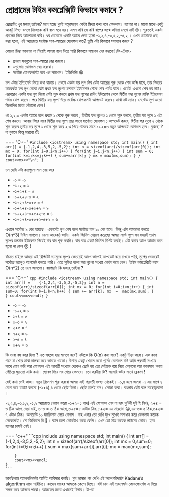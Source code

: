 # প্রোগ্রামের টাইম কমপ্লেক্সিটি কিভাবে কমাবে ?
প্রোগ্রামিং খুব মজার,তাইনা? মনে হচ্ছে খুবই বড়োসড়ো একটা মিথ্যা কথা বলে ফেললাম। ব্যাপার না। মাঝে মাঝে একটু আকটু মিথ্যা বললে নিজেকে কবি বলে মনে হয়। এমন কবি যে কবি বাপের জন্মে কবিতা লেখে নাই 🙄। শুরুতেই একটা প্রবলেম নিয়ে আলোচনা করি। 
ধর তোমাকে একটি
অ্যারে দেয়া হলো -১,২,৪,-৩,৫,২,-৫,২
। এখন তোমাকে প্রশ্ন করা হলো, 
এই অ্যারেতে সর্বোচ্চ সাব-অ্যারের যোগফল কত?
তুমি এটা কিভাবে সমাধান করবে ?

কোনো চিন্তা ভাবনায় না গিয়েই আমরা বলে দিতে পারি কিভাবে সমাধান বের করবো! টেং-টেনাং-

- প্রথমে সবগুলো সাব-অ্যারে বের করবো।
- এগুলোর যোগফল বের করবো।
- সর্বোচ্চ যোগফলটাই হবে এর সমাধান। ইজিপিজি 😀

চল এটার ইম্প্লিমেন্ট নিয়ে কথা বাড়ায়। প্রথমে একটা ফর লুপ নিব যেটা অ্যারের শুরু থেকে শেষ অব্দি যাবে, তার ভিতরে আরেকটা ফর লুপ নেবো যেটা প্রথম ফর লুপের চলমান ইটারেশন থেকে শেষ পর্যন্ত যাবে। ওয়েট! এখনো শেষ হয় নাই। এরপরেও একটা ফর লুপ নিবো যেটা শুরু করবে প্রথম ফর লুপের রানিং ইটারেশন থেকে দ্বিতীয় ফর লুপের রানিং ইটারেশন পর্যন্ত যোগ করবে। পরে দ্বিতীয় ফর লুপে গিয়ে সর্বোচ্চ যোগফলটা আপডেট করবে। মাথা নষ্ট ম্যান। নেস্টেড লুপ এতো জিলাপির মতো পেঁচানো কেন !

ধর ১,২,৩ একটা অ্যারে হলে প্রথমে ১ থেকে শুরু করবে , দ্বিতীয় ফর লুপেও ১ থেকে শুরু করবে, তৃতীয় ফর লুপে ১ এই শেষ করবে। আবার ফিরে যাবে দ্বিতীয় ফর লুপে তার আগে সর্বোচ্চ যোগফল ১ আপডেট করবে, দ্বিতীয় ফর লুপে ২ থেকে শুরু করবে তৃতীয় ফর লুপে ১ থেকে শুরু করে ২ এ গিয়ে থামবে মানে ১+২=৩ নতুন আপডেট যোগফল হবে।
বুঝছো ? না বুঝলে কিন্তু মারবো 😐

=== "C++"
    ```
    #include <iostream>
    using namespace std;
    int main()
    {
	    int arr[] = {-1,2,4,-3,5,2,-5,2};
	    int n = sizeof(arr)/sizeof(arr[0]);
	    int mx = 0;
	    for(int i=0;i<n;i++)
	    {
		    for(int j=i;j<n;j++)
		    {
			   int sum = 0;
			   for(int k=i;k<=j;k++)
			   {
				sum+=arr[k];
			   }
			   mx = max(mx,sum);
		   }
	   }
	   cout<<mx<<"\n";
    }
    ```

 
চল দেখি এটা কতগুলো মান বের করে

- -১ = -১
- -১+২ = ১
- -১+২+৪ = ৫
- -১+২+৪-৩ = ২
- -১+২+৪-৩+৫ = ৭
- -১+২+৪-৩+৫+২ = ৯
- -১+২+৪-৩+৫+২-৫ = ৪
- -১+২+৪-৩+৫+২-৫+২ = ৬

এখানে সর্বোচ্চ ৯ বের হয়েছে। এভাবেই লুপ শেষ হলে সর্বোচ্চ মান ১০ বের হবে। কিন্তু এটা আমাদের করতে O(n^3) টাইম লাগলো। চলো আরেকটু ভাবি।
একটা জিনিস খেয়াল করেছো আমরা লাস্ট লুপে সব সময়ই প্রথম লুপের চলমান ইটারেশন দিয়েই বার বার শুরু করছি। বার বার একই জিনিস রিপিট করছি। এটা করার আগে আমার মরন হলো না কেন 😢 !

বাঁচতে চাইলে আমরা এই রিপিটেট ভ্যালুকে লুপের ভেতরেই আগে ভাগেই আপডেট করে রাখতে পারি, লুপের ভেতরেই সর্বোচ্চ ভ্যালুও আপডেট করতে পারি। এতে সুবিধা হলো ফর লুপের সংখ্যা একটা কমে গেল। টাইম কমপ্লেক্সিটি কমে O(n^2) তে চলে আসলো। ব্যাপারটা কি মজার,তাইনা ?


=== "C++"
    ```cpp
    #include <iostream>
    using namespace std;
    int main()
    {
         int arr[] =    {-1,2,4,-3,5,2,-5,2};
	 int n = sizeof(arr)/sizeof(arr[0]);
	 int mx = 0;
	 for(int i=0;i<n;i++)
	 {
		int sum=0;
		for(int k=i;k<n;k++)
			{
				sum += arr[k];
				mx  =  max(mx,sum);
			}		
	 }
	 cout<<mx<<endl;
      }
    ```


- -১ = -১
- -১+২ = ১
- ১+৪ = ৫
- ৫-৩ = ২
- ২+৫ = ৭
- ৭+২ = ৯
- ২-৫ = ৪
- ৫+২ = ৬

কি ভাবা বন্ধ করে দিলা ? এত সহজে হার মানলে হবে? এটাকে কি O(n) করা যাবে? একটু চিন্তা করো।
এক কাপ গরম চা খেয়ে মাথা হালকা করে ভাবতে থাকো। উপরে একটু খেয়াল করো  পূর্বের যোগফল যদি আমি পরবর্তী সংখ্যার সাথে যোগ করি আর যোগফল  এই পরবর্তী সংখ্যার থেকেও ছোট হয় তো সেটাকে বয়ে নিয়ে বেড়ানো আর কালসাপ গলায় পেঁচিয়ে ঘুরাতো একি কথা। ছোবল দিয়ে সব খেয়ে ফেলবে। তো করনীয় কি? সরসরি ওটার সাথে ব্রেকাপ !

যেই কথা সেই কাজ। নতুন রিলেশন শুরু করবো আমরা এই পরবর্তী সংখ্যা থেকেই। -১,৪ হলে আমরা -১ এর সাথে ৪ যোগ করে যাচাই করবো (-১+৪),৪ থেকে ছোট কিনা। ছোট হলেই বাদ। সোজা কথা। বাংলায় যেটা বলে নাছোড়বান্দা ।

 -১,২,৪,-৩,৫,২,-৫,২ অ্যারেতে খেয়াল করো
 -১+২=১ বাদ( এই যোগফল নেব না বরং দুখিনী দুই ই নিব), ২+৪ = ৬ ঠিক আছে নেয়া যাই, ৬-৩ = ৩ ঠিক আছে,৩+৫=৮ এটাও ঠিক,৮+২= ১০ মারহাবা 😀,১০-৫= ৫ ঠিক,৫+২= ৭ এটাও ঠিক। অলরেডি ১০ ম্যাক্সিমাম পেয়ে গেলাম। বাহ এবার তো দেখি মুখে মুখেই সমাধান করে ফেললাম কয়েক সেকেন্ডেই। সো জিনিয়াস মি 🫣। 
ব্যাস চলো কোডটাও করে ফেলি। এখন তো মাত্র কয়েক লাইনের কোড। হাত ব্যাথার চান্সই নেই।

=== "c++"
    ```cpp
     include <iostream>
     using namespace std;
     int main()
     {
	    int arr[] = {-1,2,4,-3,5,2,-5,2};
	    int n = sizeof(arr)/sizeof(arr[0]);
	    int mx = 0,sum=0;
	    for(int i=0;i<n;i++)
	    {
		    sum = max(sum+arr[i],arr[i]);
		    mx  = max(mx,sum);
					
	    }
	    cout<<mx<<endl;
    }
    ```


ভাবছিলাম অ্যালগরিদমটা আমিই আবিষ্কার করছি।
ঘুম ভাঙ্গার পর দেখি এই অ্যালগরিদমটা Kadane’s algorithm নামে পরিচিত। কাদেন সাহেব আমাকে কেন্দে দিছে। যদি চাও এই প্রবলেমটা কোডফোর্সেস এ গিয়ে সলভ করে আসতে পারো। আজকের মতো এখানেই বিদায়। টা-ডা
